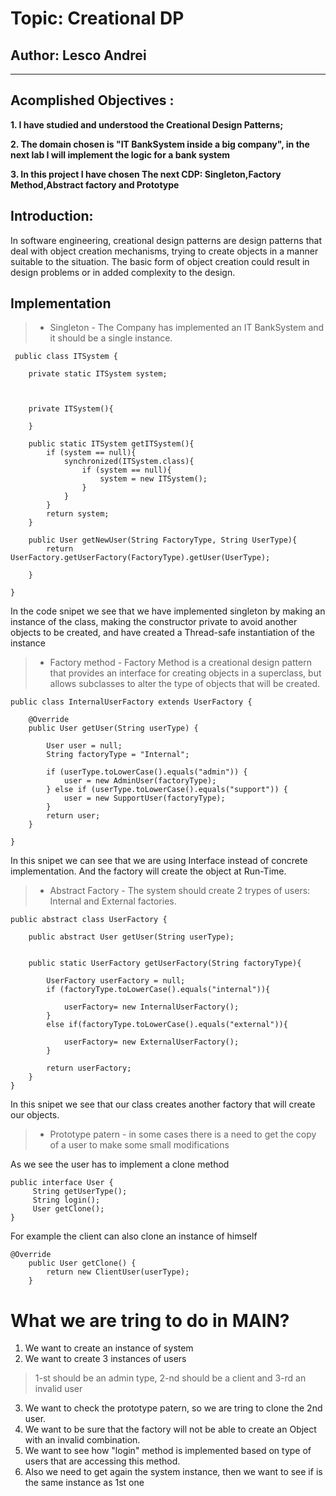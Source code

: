 # Topic: Creational DP
## Author: Lesco Andrei
------
## Acomplished Objectives :
__1. I have studied and understood the Creational Design Patterns;__

__2. The domain chosen is "IT BankSystem inside a big company", in the next lab I will implement the logic for a bank system__

__3. In this project I have chosen The next CDP: Singleton,Factory Method,Abstract factory and Prototype__
## Introduction:
In software engineering, creational design patterns are design patterns that deal with object creation mechanisms, trying to create objects in a manner suitable to the situation. The basic form of object creation could result in design problems or in added complexity to the design.

## Implementation
> * Singleton - The Company has implemented an IT BankSystem and it should be a single instance.
        
     public class ITSystem {
    
        private static ITSystem system;
    
    
    
        private ITSystem(){
    
        }
    
        public static ITSystem getITSystem(){
            if (system == null){
                synchronized(ITSystem.class){
                    if (system == null){
                        system = new ITSystem();
                    }
                }
            }
            return system;
        }
    
        public User getNewUser(String FactoryType, String UserType){
            return UserFactory.getUserFactory(FactoryType).getUser(UserType);
    
        }
    
    }
 In the code snipet we see that we have implemented singleton by making an instance of the class, making the constructor private to avoid another objects to be created, and have created a Thread-safe instantiation of the instance


> * Factory method - Factory Method is a creational design pattern that provides an interface for creating objects in a superclass, but allows subclasses to alter the type of objects that will be created.
        
    public class InternalUserFactory extends UserFactory {
    
        @Override
        public User getUser(String userType) {
    
            User user = null;
            String factoryType = "Internal";
    
            if (userType.toLowerCase().equals("admin")) {
                user = new AdminUser(factoryType);
            } else if (userType.toLowerCase().equals("support")) {
                user = new SupportUser(factoryType);
            }
            return user;
        }
    
    }
In this snipet we can see that we are using Interface instead of concrete implementation.
And the factory will create the object at Run-Time.

> * Abstract Factory - The system should create 2 trypes of users: Internal and External factories.
    
    public abstract class UserFactory {
    
        public abstract User getUser(String userType);
    
    
        public static UserFactory getUserFactory(String factoryType){
    
            UserFactory userFactory = null;
            if (factoryType.toLowerCase().equals("internal")){
    
                userFactory= new InternalUserFactory();
            }
            else if(factoryType.toLowerCase().equals("external")){
    
                userFactory= new ExternalUserFactory();
            }
    
            return userFactory;
        }
    }
In this snipet we see that our class creates another factory that will create our objects.
>* Prototype patern - in some cases there is a need to get the copy of a user to make some small modifications

As we see the user has to implement a clone method
    
    public interface User {
         String getUserType();
         String login();
         User getClone();
    }

For example the client can also clone an instance of himself
    
    @Override
        public User getClone() {
            return new ClientUser(userType);
        }



# What we are tring to do in MAIN?

1. We want to create an instance of system
2. We want to create 3 instances of users
> 1-st should be an admin type, 2-nd should be a client and 3-rd an invalid user
3. We want to check the prototype patern, so we are tring to clone the 2nd user.
4. We want to be sure that the factory will not be able to create an Object with an invalid combination.
5. We want to see how "login" method is implemented based on type of users that are accessing this method.
6. Also we need to get again the system instance, then we want to see if is the same instance as 1st one
